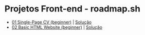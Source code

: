 # Projetos Front-end - roadmap.sh

- [01 Single-Page CV (beginner)](https://roadmap.sh/projects/single-page-cv) | [Solução](https://github.com/GabriellySS/roadmap-front/tree/main/01-single-page-cv)
- [02 Basic HTML Website (beginner)](https://roadmap.sh/projects/basic-html-website) | [Solução](https://github.com/GabriellySS/roadmap-front/tree/main/02-basic-html-website)
